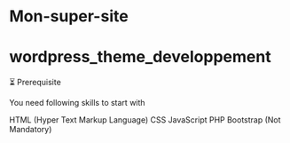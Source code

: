 # Mon-super-site
# wordpress_theme_developpement
⏳ Prerequisite

You need following skills to start with

HTML (Hyper Text Markup Language)
CSS
JavaScript
PHP
Bootstrap (Not Mandatory)
